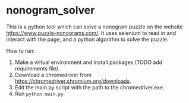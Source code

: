 # nonogram_solver


This is a python tool which can solve a nonogram puzzle on the website https://www.puzzle-nonograms.com/.
It uses selenium to read in and interact with the page, and a python algorithm to
solve the puzzle.


How to run:

1.  Make a virtual environment and install packages (TODO add requirements file).
2.  Download a chromedriver from https://chromedriver.chromium.org/downloads.
3.  Edit the main.py script with the path to the chromedriver.exe.
4.  Run `python main.py`.

